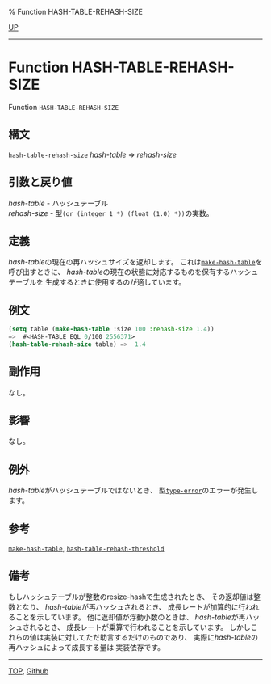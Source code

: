 % Function HASH-TABLE-REHASH-SIZE

[UP](18.2.html)  

---

# Function **HASH-TABLE-REHASH-SIZE**


Function `HASH-TABLE-REHASH-SIZE`


## 構文

`hash-table-rehash-size` *hash-table* => *rehash-size*


## 引数と戻り値

*hash-table* - ハッシュテーブル  
*rehash-size* - 型`(or (integer 1 *) (float (1.0) *))`の実数。


## 定義

*hash-table*の現在の再ハッシュサイズを返却します。
これは[`make-hash-table`](18.2.make-hash-table.html)を呼び出すときに、
*hash-table*の現在の状態に対応するものを保有するハッシュテーブルを
生成するときに使用するのが適しています。


## 例文

```lisp
(setq table (make-hash-table :size 100 :rehash-size 1.4))
=>  #<HASH-TABLE EQL 0/100 2556371>
(hash-table-rehash-size table) =>  1.4
```


## 副作用

なし。


## 影響

なし。


## 例外

*hash-table*がハッシュテーブルではないとき、
型[`type-error`](4.4.type-error.html)のエラーが発生します。


## 参考

[`make-hash-table`](18.2.make-hash-table.html),
[`hash-table-rehash-threshold`](18.2.hash-table-rehash-threshold.html)


## 備考

もしハッシュテーブルが整数のresize-hashで生成されたとき、
その返却値は整数となり、
*hash-table*が再ハッシュされるとき、
成長レートが加算的に行われることを示しています。
他に返却値が浮動小数のときは、
*hash-table*が再ハッシュされるとき、
成長レートが乗算で行われることを示しています。
しかしこれらの値は実装に対してただ助言するだけのものであり、
実際に*hash-table*の再ハッシュによって成長する量は
実装依存です。


---
[TOP](index.html),  [Github](https://github.com/nptcl/npt-japanese)


